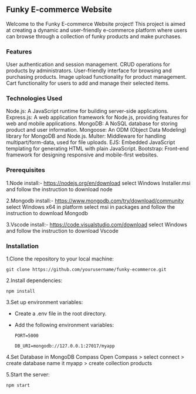 ## Funky E-commerce Website
Welcome to the Funky E-commerce Website project! This project is aimed at creating a dynamic and user-friendly e-commerce platform where users can browse through a collection of funky products and make purchases.

### Features
User authentication and session management.
CRUD operations for products by administrators.
User-friendly interface for browsing and purchasing products.
Image upload functionality for product management.
Cart functionality for users to add and manage their selected items.

### Technologies Used
Node.js: A JavaScript runtime for building server-side applications.
Express.js: A web application framework for Node.js, providing features for web and mobile applications.
MongoDB: A NoSQL database for storing product and user information.
Mongoose: An ODM (Object Data Modeling) library for MongoDB and Node.js.
Multer: Middleware for handling multipart/form-data, used for file uploads.
EJS: Embedded JavaScript templating for generating HTML with plain JavaScript.
Bootstrap: Front-end framework for designing responsive and mobile-first websites.

### Prerequisites
1.Node install:- https://nodejs.org/en/download
select Windows Installer.msi and follow the instruction to download node

2.Mongodb install:- https://www.mongodb.com/try/download/community
select Windows x64 in platform
select msi in packages and follow the instruction to download Mongodb

3.Vscode install:- https://code.visualstudio.com/download
select Windows and follow the instruction to download Vscode

### Installation

1.Clone the repository to your local machine:

    git clone https://github.com/yourusername/funky-ecommerce.git

2.Install dependencies:

    npm install

    
3.Set up environment variables:
  
   - Create a .env file in the root directory.
  
   - Add the following environment variables:

         PORT=5000

         DB_URI=mongodb://127.0.0.1:27017/myapp


4.Set Database in MongoDB Compass
Open Compass > select connect > create database name it myapp > create collection products
  
5.Start the server:

    npm start
